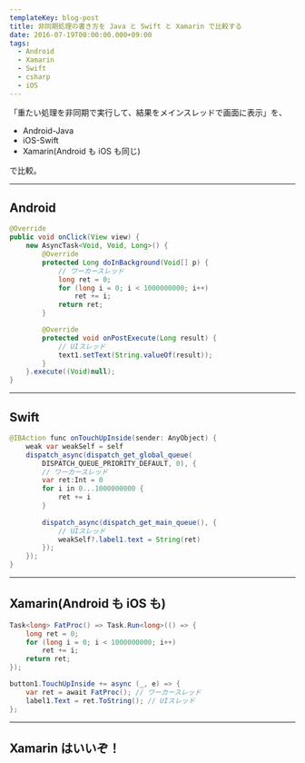 ```yaml
---
templateKey: blog-post
title: 非同期処理の書き方を Java と Swift と Xamarin で比較する
date: 2016-07-19T00:00:00.000+09:00
tags:
  - Android
  - Xamarin
  - Swift
  - csharp
  - iOS
---
```


「重たい処理を非同期で実行して、結果をメインスレッドで画面に表示」を、

<!--more-->

* Android-Java
* iOS-Swift
* Xamarin(Android も iOS も同じ)

で比較。

----

## Android

```java
@Override
public void onClick(View view) {
    new AsyncTask<Void, Void, Long>() {
        @Override
        protected Long doInBackground(Void[] p) {
            // ワーカースレッド
            long ret = 0;
            for (long i = 0; i < 1000000000; i++)
                ret += i;
            return ret;
        }

        @Override
        protected void onPostExecute(Long result) {
            // UIスレッド
            text1.setText(String.valueOf(result));
        }
    }.execute((Void)null);
}
```

----

## Swift

```java
@IBAction func onTouchUpInside(sender: AnyObject) {
    weak var weakSelf = self
    dispatch_async(dispatch_get_global_queue(
        DISPATCH_QUEUE_PRIORITY_DEFAULT, 0), {
        // ワーカースレッド
        var ret:Int = 0
        for i in 0...1000000000 {
            ret += i
        }
        
        dispatch_async(dispatch_get_main_queue(), {
            // UIスレッド
            weakSelf?.label1.text = String(ret)
        });
    });
}
```

----
## Xamarin(Android も iOS も)

```csharp
Task<long> FatProc() => Task.Run<long>(() => {
    long ret = 0;
    for (long i = 0; i < 1000000000; i++)
        ret += i;
    return ret;
});

button1.TouchUpInside += async (_, e) => {
    var ret = await FatProc(); // ワーカースレッド
    label1.Text = ret.ToString(); // UIスレッド
};
```

----

## Xamarin はいいぞ！
